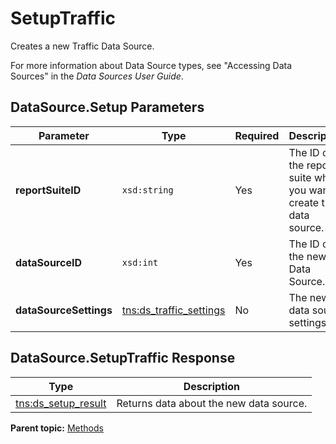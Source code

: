 # SetupTraffic

Creates a new Traffic Data Source.

For more information about Data Source types, see "Accessing Data Sources" in the *Data Sources User Guide*.

## DataSource.Setup Parameters

|Parameter|Type|Required|Description|
|---------|----|--------|-----------|
|**reportSuiteID** |`xsd:string` |Yes| The ID of the report suite where you want to create this data source. |
|**dataSourceID** |`xsd:int` |Yes| The ID of the new Data Source. |
|**dataSourceSettings** |[tns:ds\_traffic\_settings](../data_types/r_ds_traffic_settings.md#) |No| The new data source settings. |

## DataSource.SetupTraffic Response

|Type|Description|
|----|-----------|
|[tns:ds\_setup\_result](../data_types/r_ds_setup_result.md#) | Returns data about the new data source. |

**Parent topic:** [Methods](../methods/c_data_sources_methods.md)

